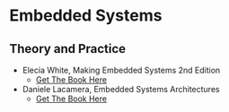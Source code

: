 # Embedded Systems

## Theory and Practice
* Elecia White, Making Embedded Systems 2nd Edition
    - [Get The Book Here](https://www.oreilly.com/library/view/making-embedded-systems/9781098151539/)
* Daniele Lacamera, Embedded Systems Architectures
    - [Get The Book Here](https://www.packtpub.com/en-us/product/embedded-systems-architecture-9781788830287?srsltid=AfmBOoqMEOOP0tjul04chdux6XBsN9-a0xffTghCsAOFz5ZQhRMQeFE0)